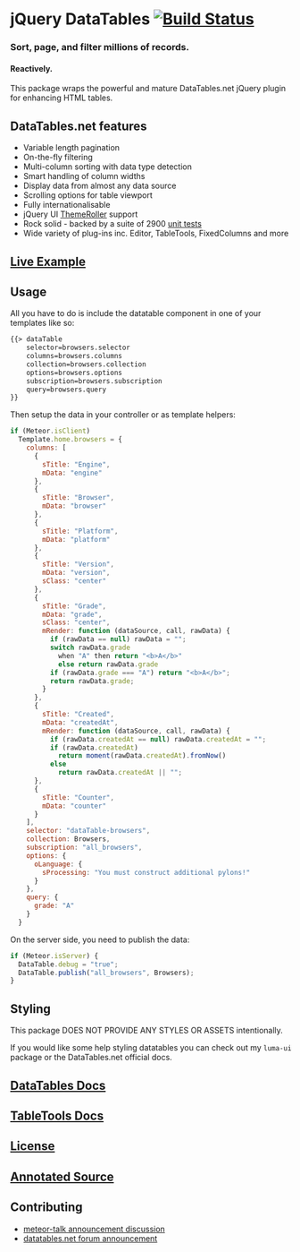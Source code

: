 # jQuery DataTables [![Build Status](https://travis-ci.org/LumaPictures/meteor-jquery-datatables.svg?branch=dev)](https://travis-ci.org/LumaPictures/meteor-jquery-datatables)
### Sort, page, and filter millions of records.
#### Reactively.

This package wraps the powerful and mature DataTables.net jQuery plugin for enhancing HTML tables.

## DataTables.net features

* Variable length pagination
* On-the-fly filtering
* Multi-column sorting with data type detection
* Smart handling of column widths
* Display data from almost any data source
* Scrolling options for table viewport
* Fully internationalisable
* jQuery UI [ThemeRoller](http://datatables.net/styling/themes) support
* Rock solid - backed by a suite of 2900 [unit tests](http://datatables.net/development/testing)
* Wide variety of plug-ins inc. Editor, TableTools, FixedColumns and more

## [Live Example](http://jquery-datatables.meteor.com)

## Usage

All you have to do is include the datatable component in one of your templates like so:

```html
{{> dataTable
    selector=browsers.selector
    columns=browsers.columns
    collection=browsers.collection
    options=browsers.options
    subscription=browsers.subscription
    query=browsers.query
}}
```

Then setup the data in your controller or as template helpers:

```js
if (Meteor.isClient)
  Template.home.browsers = {
    columns: [
      {
        sTitle: "Engine",
        mData: "engine"
      },
      {
        sTitle: "Browser",
        mData: "browser"
      },
      {
        sTitle: "Platform",
        mData: "platform"
      },
      {
        sTitle: "Version",
        mData: "version",
        sClass: "center"
      },
      {
        sTitle: "Grade",
        mData: "grade",
        sClass: "center",
        mRender: function (dataSource, call, rawData) {
          if (rawData == null) rawData = "";
          switch rawData.grade
            when "A" then return "<b>A</b>"
            else return rawData.grade
          if (rawData.grade === "A") return "<b>A</b>";
          return rawData.grade;
        }
      },
      {
        sTitle: "Created",
        mData: "createdAt",
        mRender: function (dataSource, call, rawData) {
          if (rawData.createdAt == null) rawData.createdAt = "";
          if (rawData.createdAt)
            return moment(rawData.createdAt).fromNow()
          else 
            return rawData.createdAt || "";
      },
      {
        sTitle: "Counter",
        mData: "counter"
      }
    ],
    selector: "dataTable-browsers",
    collection: Browsers,
    subscription: "all_browsers",
    options: {
      oLanguage: {
        sProcessing: "You must construct additional pylons!"
      }  
    },    
    query: {
      grade: "A"
    }  
  }
```

On the server side, you need to publish the data:

```js
if (Meteor.isServer) {
  DataTable.debug = "true";
  DataTable.publish("all_browsers", Browsers);
}
```

## Styling

This package DOES NOT PROVIDE ANY STYLES OR ASSETS intentionally.

If you would like some help styling datatables you can check out my `luma-ui` package or the DataTables.net official docs.

## [DataTables Docs](https://datatables.net/usage/)
## [TableTools Docs](https://datatables.net/extras/tabletools/)
## [License](https://github.com/lumapictures/meteor-jquery-datatables/LICENSE.md)
## [Annotated Source](http://lumapictures.github.io/meteor-jquery-datatables)

## Contributing
* [meteor-talk announcement discussion](https://groups.google.com/d/msg/meteor-talk/nhulj4Zh1fU/ju1J1Nq6_eQJ)
* [datatables.net forum announcement](https://datatables.net/forums/discussion/20525/annoucement-reactive-datatables-for-meteorjs)
